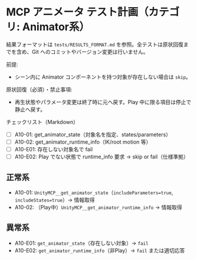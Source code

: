 # MCP アニメータ テスト計画（カテゴリ: Animator系）

結果フォーマットは `tests/RESULTS_FORMAT.md` を参照。全テストは原状回復までを含め、Git へのコミットやバージョン変更は行いません。

前提:
- シーン内に Animator コンポーネントを持つ対象が存在しない場合は `skip`。

原状回復（必須）・禁止事項:
- 再生状態やパラメータ変更は終了時に元へ戻す。Play 中に限る項目は停止で静止へ戻す。

チェックリスト（Markdown）
- [ ] A10-01: get_animator_state（対象名を指定、states/parameters）
- [ ] A10-02: get_animator_runtime_info（IK/root motion 等）
- [ ] A10-E01: 存在しない対象名で fail
- [ ] A10-E02: Play でない状態で runtime_info 要求 → skip or fail（仕様準拠）

## 正常系

- A10-01: `UnityMCP__get_animator_state`（`includeParameters=true`, `includeStates=true`）→ 情報取得
- A10-02: （Play中）`UnityMCP__get_animator_runtime_info` → 情報取得

## 異常系

- A10-E01: `get_animator_state`（存在しない対象）→ `fail`
- A10-E02: `get_animator_runtime_info`（非Play）→ `fail` または適切応答
